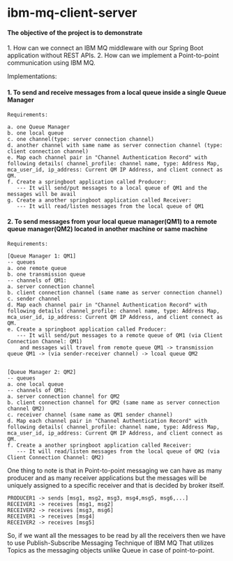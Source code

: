 # ibm-mq-client-server

<h4>The objective of the project is to demonstrate</h4>
1. How can we connect an IBM MQ middleware with our Spring Boot application without REST APIs.
2. How can we implement a Point-to-point communication using IBM MQ.

Implementations:
<h4>1. To send and receive messages from a local queue inside a single Queue Manager</h4>
    
    
    Requirements:
    
    a. one Queue Manager
    b. one local queue
    c. one channel(type: server connection channel)
    d. another channel with same name as server connection channel (type: client connection channel)
    e. Map each channel pair in "Channel Authentication Record" with following details( channel_profile: channel name, type: Address Map, mca_user_id, ip_address: Current QM IP Address, and client connect as QM. 
    f. Create a springboot application called Producer: 
       --- It will send/put messages to a local queue of QM1 and the messages will be avail
    g. Create a another springboot application called Receiver:
       --- It will read/listen messages from the local queue of QM1
       
    
<h4>2. To send messages from your local queue manager(QM1) to a remote queue manager(QM2) located in another machine or same machine</h4>
   

    Requirements: 
    
    [Queue Manager 1: QM1]
    -- queues
    a. one remote queue
    b. one transmission queue
    -- channels of QM1:
    a. server connection channel
    b. client connection channel (same name as server connection channel)
    c. sender channel
    d. Map each channel pair in "Channel Authentication Record" with following details( channel_profile: channel name, type: Address Map, mca_user_id, ip_address: Current QM IP Address, and client connect as QM. 
    e. Create a springboot application called Producer: 
       --- It will send/put messages to a remote queue of QM1 (via Client Connection Channel: QM1)
        and messages will travel from remote queue QM1 -> transmission queue QM1 -> (via sender-receiver channel) -> lcoal queue QM2
    

    [Queue Manager 2: QM2]
    -- queues
    a. one local queue
    -- channels of QM1:
    a. server connection channel for QM2
    b. client connection channel for QM2 (same name as server connection channel QM2)
    c. receiver channel (same name as QM1 sender channel)
    d. Map each channel pair in "Channel Authentication Record" with following details( channel_profile: channel name, type: Address Map, mca_user_id, ip_address: Current QM IP Address, and client connect as QM. 
    f. Create a another springboot application called Receiver:
       --- It will read/listen messages from the local queue of QM2 (via Client Connection Channel: QM2)




One thing to note is that in Point-to-point messaging we can have as many producer and as many receiver applications but the messages will be uniquely assigned to a specific receiver 
and that is decided by broker itself. 


    PRODUCER1 -> sends [msg1, msg2, msg3, msg4,msg5, msg6,...]
    RECEIVER1 -> receives [msg1, msg2]
    RECEIVER2 -> receives [msg3, msg6]
    RECEIVER1 -> receives [msg4]
    RECEIVER2 -> receives [msg5]

So, if we want all the messages to be read by all the receivers then we have to use Publish-Subscribe Messaging Technique of IBM MQ
That utilizes Topics as the messaging objects unlike Queue in case of point-to-point.

